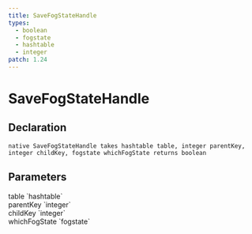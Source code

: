 ```yaml
---
title: SaveFogStateHandle
types:
  - boolean
  - fogstate
  - hashtable
  - integer
patch: 1.24
---
```


# SaveFogStateHandle

## Declaration

```
native SaveFogStateHandle takes hashtable table, integer parentKey, integer childKey, fogstate whichFogState returns boolean
```

## Parameters
<dl>
  <dt>table `hashtable`</dt>
  <dd></dd>

  <dt>parentKey `integer`</dt>
  <dd></dd>

  <dt>childKey `integer`</dt>
  <dd></dd>

  <dt>whichFogState `fogstate`</dt>
  <dd></dd>
</dl>